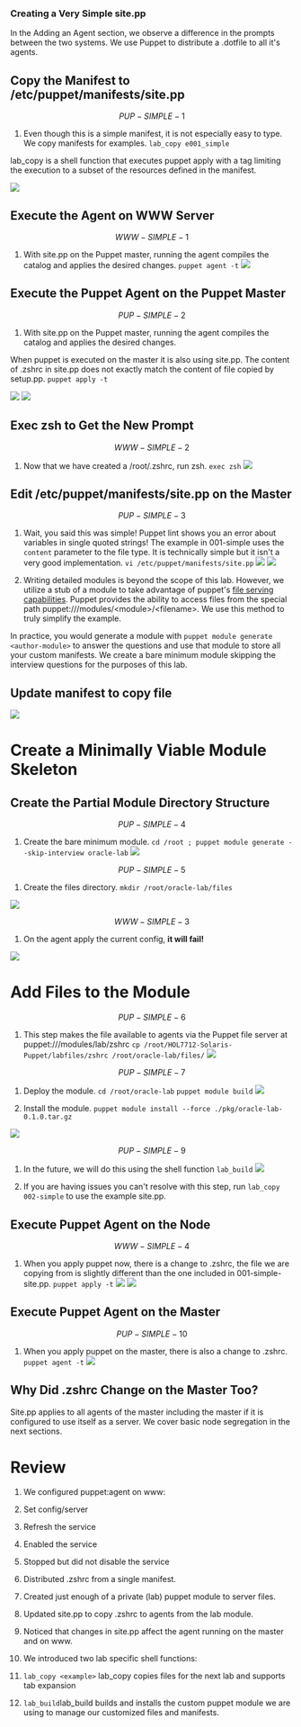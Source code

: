 ### Creating a Very Simple site.pp

In the Adding an Agent section, we observe a difference in the prompts between the two systems. We use Puppet to distribute a .dotfile to all it's agents.

## Copy the Manifest to /etc/puppet/manifests/site.pp


$$
PUP-SIMPLE-1
$$


1. Even though this is a simple manifest, it is not especially easy to type. We copy manifests for examples.
  `lab_copy e001_simple`

  lab_copy is a shell function that executes puppet apply with a tag limiting the execution to a subset of the resources defined in the manifest.


![](/assets/SIMPLE-PUP-001.0.png)

## Execute the Agent on WWW Server


$$
WWW-SIMPLE-1
$$


1. With site.pp on the Puppet master, running the agent compiles the catalog and applies the desired changes.
  `puppet agent -t`
  ![](/assets/SIMPLE-WWW-001.0.png)

## Execute the Puppet Agent on the Puppet Master


$$
PUP-SIMPLE-2
$$


1. With site.pp on the Puppet master, running the agent compiles the catalog and applies the desired changes.

  When puppet is executed on the master it is also using site.pp. The content of .zshrc in site.pp does not exactly match the content of file copied by setup.pp.
  `puppet apply -t`

  ![](/assets/SIMPLE-PUP-002.0.png)
  ![](/assets/SIMPLE-PUP-002.1.png)


## Exec zsh to Get the New Prompt


$$
WWW-SIMPLE-2
$$


1. Now that we have created a /root/.zshrc, run zsh.
  `exec zsh`
  ![](/assets/SIMPLE-WWW-002.0.png)

## Edit /etc/puppet/manifests/site.pp on the Master


$$
PUP-SIMPLE-3
$$


1. Wait, you said this was simple! Puppet lint shows you an error about variables in single quoted strings! The example in 001-simple uses the `content` parameter to the file type.  It is technically simple but it isn't a very good implementation.
  `vi /etc/puppet/manifests/site.pp`
  ![](/assets/SIMPLE-PUP-003.0.png)
  ![](/assets/SIMPLE-PUP-003.1.png)

2. Writing detailed modules is beyond the scope of this lab. However, we utilize a stub of a module to take advantage of puppet's [file serving capabilities](https://docs.puppet.com/puppet/latest/reference/modules_fundamentals.html#files). Puppet provides the ability to access files from the special path puppet:///modules/&lt;module&gt;/&lt;filename&gt;. We use this method to truly simplify the example.


In practice, you would generate a module with `puppet module generate <author-module>` to answer the questions and use that module to store all your custom manifests. We create a bare minimum module skipping the interview questions for the purposes of this lab.

## Update manifest to copy file

![](/assets/SIMPLE-PUP-003.2.png)

# Create a Minimally Viable Module Skeleton

## Create the Partial Module Directory Structure


$$
PUP-SIMPLE-4
$$


1. Create the bare minimum module.
  `cd /root ; puppet module generate --skip-interview oracle-lab`
  ![](/assets/SIMPLE-PUP-004.0.png)


$$
PUP-SIMPLE-5
$$


1. Create the files directory.
  `mkdir /root/oracle-lab/files`

  ![](/assets/SIMPLE-PUP-005.0.png)



$$
WWW-SIMPLE-3
$$


1. On the agent apply the current config, **it will fail!**

![](assets/SIMPLE-WWW-003.0.png)

# Add Files to the Module


$$
PUP-SIMPLE-6
$$


1. This step makes the file available to agents via the Puppet file server at puppet:///modules/lab/zshrc
  `cp /root/HOL7712-Solaris-Puppet/labfiles/zshrc /root/oracle-lab/files/`
  ![](/assets/SIMPLE-PUP-006.0.png)


$$
PUP-SIMPLE-7
$$


1. Deploy the module.
  `cd /root/oracle-lab`
  `puppet module build`
  ![](/assets/SIMPLE-PUP-007.0.png)

2. Install the module.
  `puppet module install --force ./pkg/oracle-lab-0.1.0.tar.gz`

  ![](/assets/SIMPLE-PUP-008.0.png)



$$
PUP-SIMPLE-9
$$


1. In the future, we will do this using the shell function `lab_build`
  ![](/assets/SIMPLE-PUP-009.0.png)

1. If you are having issues you can't resolve with this step, run `lab_copy 002-simple` to use the example site.pp.

## Execute Puppet Agent on the Node


$$
WWW-SIMPLE-4
$$


1. When you apply puppet now, there is a change to .zshrc, the file we are copying from is slightly different than the one included in 001-simple-site.pp.
  `puppet apply -t`
  ![](/assets/SIMPLE-WWW-004.0.png)
  ![](/assets/SIMPLE-WWW-004.1.png)

## Execute Puppet Agent on the Master


$$
PUP-SIMPLE-10
$$


1. When you apply puppet on the master, there is also a change to .zshrc.
  `puppet agent -t`
  ![](/assets/SIMPLE-PUP-010.0.png)

## Why Did .zshrc Change on the Master Too?

Site.pp applies to all agents of the master including the master if it is configured to use itself as a server.  We cover basic node segregation in the next sections.

# Review

1. We configured puppet:agent on www:
  1. Set config/server
  2. Refresh the service
  3. Enabled the service
  4. Stopped but did not disable the service

2. Distributed .zshrc from a single manifest.

3. Created just enough of a private (lab) puppet module to server files.

4. Updated site.pp to copy .zshrc to agents from the lab module.

5. Noticed that changes in  site.pp affect the agent running on the master and on www.

6. We introduced two lab specific shell functions:
  1. `lab_copy <example>` lab_copy copies files for the next lab and supports tab expansion
  2. `lab_build`lab_build builds and installs the custom puppet module we are using to manage our customized files and manifests.


